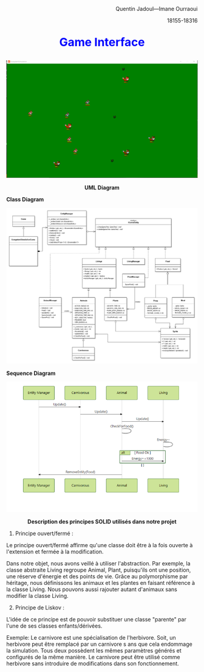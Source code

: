 
<p align=right> Quentin Jadoul—Imane Ourraoui</p>

<p align=right> 18155-18316 </p>

 <strong> <p align=center style="font-size:30px; color:Blue;">Game Interface </p></strong>
<p align=center> <img src="Interface.png"/></p>

<p align=center> <strong> UML Diagram</strong>  </p>
<p><strong>Class Diagram</strong> </p>

<img src="ClassDiagram.png"/>

<p><strong>Sequence Diagram</strong></p>


<p align=center> <img src="SequenceDiagram.png"/> </p>





<p align=center> <strong> Description des principes SOLID utilisés dans notre projet </strong>  </p>



1. Principe ouvert/fermé :

Le principe ouvert/fermé affirme qu'une classe doit être à la fois ouverte à l'extension et fermée à la modification.

Dans notre objet, nous avons veillé à utiliser l'abstraction. Par exemple, la classe abstraite Living regroupe Animal, 
Plant, puisqu'ils ont une position, une réserve d'énergie et des points de vie. Grâce au polymorphisme par héritage, 
nous définissons les animaux et les plantes en faisant référence à la classe Living. Nous pouvons aussi rajouter autant 
d'animaux sans modifier la classe Living.

2. Principe de Liskov :

L'idée de ce principe est de pouvoir substituer une classe "parente" par l'une de ses classes enfants/dérivées.

Exemple: Le carnivore est une spécialisation de l'herbivore. Soit, un herbivore peut être remplacé par un carnivore s
ans que cela endommage la simulation. Tous deux possèdent les mêmes paramètres générés et configurés de la même manière. 
Le carnivore peut être utilisé comme herbivore sans introduire de modifications dans son fonctionnement.

